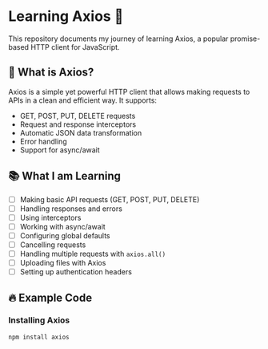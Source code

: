# Learning Axios 🚀

This repository documents my journey of learning Axios, a popular promise-based HTTP client for JavaScript.

## 📌 What is Axios?
Axios is a simple yet powerful HTTP client that allows making requests to APIs in a clean and efficient way. It supports:
- GET, POST, PUT, DELETE requests
- Request and response interceptors
- Automatic JSON data transformation
- Error handling
- Support for async/await

## 📚 What I am Learning
- [ ] Making basic API requests (GET, POST, PUT, DELETE)
- [ ] Handling responses and errors
- [ ] Using interceptors
- [ ] Working with async/await
- [ ] Configuring global defaults
- [ ] Cancelling requests
- [ ] Handling multiple requests with `axios.all()`
- [ ] Uploading files with Axios
- [ ] Setting up authentication headers

## 🔥 Example Code

### Installing Axios
```sh
npm install axios
